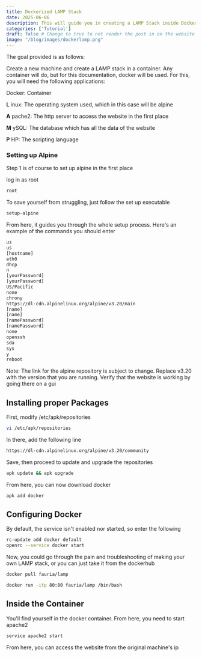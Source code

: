 ```yaml
---
title: Dockerized LAMP Stack
date: 2025-06-06
description: This will guide you in creating a LAMP Stack inside Docker from scratch.
categories: ['Tutorial']
draft: false # Change to true to not render the post in on the website
image: "/blog/images/dockerlamp.png"
---
```



The goal provided is as follows:

Create a new machine and create a LAMP stack in a container. Any container will do, but for this documentation, docker will be used.
For this, you will need the following applications:

Docker: Container

**L**   inux: The operating system used, which in this case will be alpine

**A**  pache2: The http server to access the website in the first place

**M** ySQL: The database which has all the data of the website

**P**  HP: The scripting language

### Setting up Alpine
Step 1 is of course to set up alpine in the first place

log in as root
```bash
root
```
To save yourself from struggling, just follow the set up executable
```bash
setup-alpine
```

From here, it guides you through the whole setup process. Here's an example of the commands you should enter

```bash
us
us
[hostname]
eth0
dhcp
n
[yourPassword]
[yourPassword]
US/Pacific
none
chrony
https://dl-cdn.alpinelinux.org/alpine/v3.20/main
[name]
[name]
[namePassword]
[namePassword]
none
openssh
sda
sys
y
reboot
```
Note: The link for the alpine repository is subject to change. Replace v3.20 with the version that you are running. Verify that the website is working by going there on a gui 

## Installing proper Packages

First, modify /etc/apk/repositories 
```bash
vi /etc/apk/repositories
```
In there, add the following line
```bash
https://dl-cdn.alpinelinux.org/alpine/v3.20/community
```

Save, then proceed to update and upgrade the repositories

```bash
apk update && apk upgrade
```

From here, you can now download docker

```bash
apk add docker
```

## Configuring Docker

By default, the service isn't enabled nor started, so enter the following

```bash
rc-update add docker default
openrc --service docker start
```

Now, you could go through the pain and troubleshooting of making your own LAMP stack, or you can just take it from the dockerhub

```bash
docker pull fauria/lamp
```

```bash
docker run -itp 80:80 fauria/lamp /bin/bash
```

## Inside the Container

You'll find yourself in the docker container. 
From here, you need to start apache2

```bash
service apache2 start
```

From here, you can access the website from the original machine's ip

